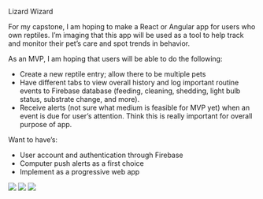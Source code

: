 Lizard Wizard

For my capstone, I am hoping to make a React or Angular app for users who own reptiles. I’m imaging that this app will be used as a tool to help track and monitor their pet’s care and spot trends in behavior.

As an MVP, I am hoping that users will be able to do the following:

- Create a new reptile entry; allow there to be multiple pets
- Have different tabs to view overall history and log important routine events to Firebase database (feeding, cleaning, shedding, light bulb status, substrate change, and more).
- Receive alerts (not sure what medium is feasible for MVP yet) when an event is due for user’s attention. Think this is really important for overall purpose of app.

Want to have’s:
- User account and authentication through Firebase
- Computer push alerts as a first choice
- Implement as a progressive web app

<img src="Screen Shot 2018-09-21 at 4.10.25 PM">
<img src="Screen Shot 2018-09-21 at 4.10.11 PM">
<img src="Screen Shot 2018-09-21 at 4.10.01 PM">
